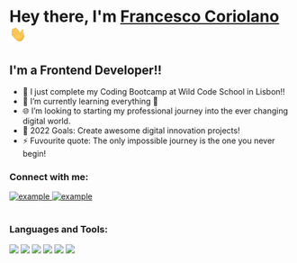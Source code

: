 <h1>Hey there, I'm <a  href="https://github.com/francescocori">Francesco Coriolano </a> <img  src="https://raw.githubusercontent.com/ABSphreak/ABSphreak/master/gifs/Hi.gif" width="30px"></h1>


## I'm a Frontend Developer!!

- 🔭 I just complete my Coding Bootcamp at Wild Code School in Lisbon!!
- 🌱 I’m currently learning everything 🤣
- 🌐 I’m looking to starting my professional journey into the ever changing digital world.
- 🥅 2022 Goals: Create awesome digital innovation projects!
- ⚡ Fuvourite quote: The only impossible journey is the one you never begin!

### Connect with me:

 <div>
    <a  href="https://www.linkedin.com/in/francesco-coriolano/" target="_blank">
      <img src="https://img.shields.io/badge/Linked%20In-0A66C2.svg?style=for-the-badge&logo=linkedin&logoColor=white" alt="example"/>
    </a>
    <a  href="mailto:francesco.coriolano@gmail.com" target="_blank">
      <img src="https://img.shields.io/badge/Gmail-D14836?style=for-the-badge&logo=gmail&logoColor=white" alt="example"/>
    </a>
 <div>

<br />

<h3 align="left">Languages and Tools:</h3>
<p align="left"> 
<img src="https://img.icons8.com/color/48/4a90e2/javascript.png"/>
<img src="https://img.icons8.com/color/48/000000/nodejs.png"/> 
<img src="https://img.icons8.com/color/48/000000/html-5--v1.png"/>
<img src="https://img.icons8.com/color/48/000000/css3.png"/>
<img src="https://img.icons8.com/color/48/000000/github.png"/>
<img src="https://img.icons8.com/color/48/000000/visual-studio-code-2019.png"/>


<br />

[linkedin]: https://www.linkedin.com/in/francesco-coriolano/
